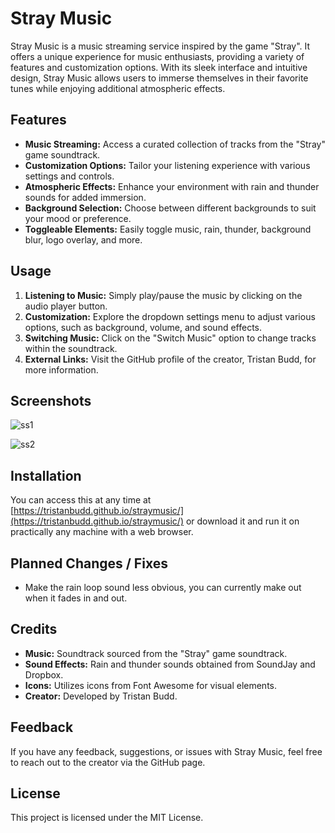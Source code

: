 # Stray Music

Stray Music is a music streaming service inspired by the game "Stray". It offers a unique experience for music enthusiasts, providing a variety of features and customization options. With its sleek interface and intuitive design, Stray Music allows users to immerse themselves in their favorite tunes while enjoying additional atmospheric effects.

## Features

- **Music Streaming:** Access a curated collection of tracks from the "Stray" game soundtrack.
- **Customization Options:** Tailor your listening experience with various settings and controls.
- **Atmospheric Effects:** Enhance your environment with rain and thunder sounds for added immersion.
- **Background Selection:** Choose between different backgrounds to suit your mood or preference.
- **Toggleable Elements:** Easily toggle music, rain, thunder, background blur, logo overlay, and more.

## Usage

1. **Listening to Music:** Simply play/pause the music by clicking on the audio player button.
2. **Customization:** Explore the dropdown settings menu to adjust various options, such as background, volume, and sound effects.
3. **Switching Music:** Click on the "Switch Music" option to change tracks within the soundtrack.
4. **External Links:** Visit the GitHub profile of the creator, Tristan Budd, for more information.

## Screenshots

![ss1](https://github.com/tristanbudd/straymusic/assets/69469233/8c42b68b-d58c-4b7c-acd5-41b29b308ef0)

![ss2](https://github.com/tristanbudd/straymusic/assets/69469233/84e5604d-89b3-4227-b337-0a8bcdd3e02e)

## Installation

You can access this at any time at [https://tristanbudd.github.io/straymusic/](https://tristanbudd.github.io/straymusic/)
or download it and run it on practically any machine with a web browser.

## Planned Changes / Fixes

- Make the rain loop sound less obvious, you can currently make out when it fades in and out.

## Credits

- **Music:** Soundtrack sourced from the "Stray" game soundtrack.
- **Sound Effects:** Rain and thunder sounds obtained from SoundJay and Dropbox.
- **Icons:** Utilizes icons from Font Awesome for visual elements.
- **Creator:** Developed by Tristan Budd.

## Feedback

If you have any feedback, suggestions, or issues with Stray Music, feel free to reach out to the creator via the GitHub page.

## License

This project is licensed under the MIT License.
